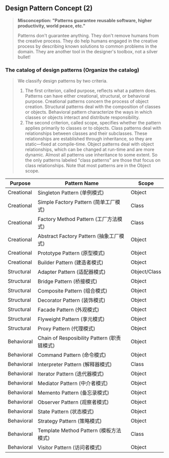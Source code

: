 ## Design Pattern Concept (2)

> **Misconception: "Patterns guarantee reusable software, higher productivity, world peace, etc."**
>
> Patterns don't guarantee anything. They don't remove humans from the creative process. They do help humans engaged in the creative process by describing known solutions to common problems in the domain. They are another tool in the designer's toolbox, not a silver bullet!

### The catalog of design patterns (Organize the catalog)

> We classify design patterns by two criteria. 
>
> 1. The first criterion, called purpose, reflects what a pattern does. Patterns can have either creational, structural, or behavioral purpose. Creational patterns concern the process of object creation. Structural patterns deal with the composition of classes or objects. Behavioral pattern characterize the ways in which classes or objects interact and distribute responsibility.
> 2. The second criterion, called scope, specifies whether the pattern applies primarily to classes or to objects. Class patterns deal with relationships between classes and their subclasses. These relationships are established through inheritance, so they are static—fixed at compile-time. Object patterns deal with object relationships, which can be changed at run-time and are more dynamic. Almost all patterns use inheritance to some extent. So the only patterns labeled "class patterns" are those that focus on class relationships. Note that most patterns are in the Object scope.

| Purpose    | Pattern Name                           | Scope        |
| ---------- | -------------------------------------- | ------------ |
| Creational | Singleton Pattern (单例模式)               | Object       |
| Creational | Simple Factory Pattern (简单工厂模式)        | Class        |
| Creational | Factory Method Pattern (工厂方法模式)        | Class        |
| Creational | Abstract Factory Pattern (抽象工厂模式)      | Object       |
| Creational | Prototype Pattern (原型模式)               | Object       |
| Creational | Builder Pattern (建造者模式)                | Object       |
| Structural | Adapter Pattern (适配器模式)                | Object/Class |
| Structural | Bridge Pattern (桥接模式)                  | Object       |
| Structural | Composite Pattern (组合模式)               | Object       |
| Structural | Decorator Pattern (装饰模式)               | Object       |
| Structural | Facade Pattern (外观模式)                  | Object       |
| Structural | Flyweight Pattern (享元模式)               | Object       |
| Structural | Proxy Pattern (代理模式)                   | Object       |
| Behavioral | Chain of Resposibility Pattern (职责链模式) | Object       |
| Behavioral | Command Pattern (命令模式)                 | Object       |
| Behavioral | Interpreter Pattern (解释器模式)            | Class        |
| Behavioral | Iterator Pattern (迭代器模式)               | Object       |
| Behavioral | Mediator Pattern (中介者模式)               | Object       |
| Behavioral | Memento Pattern (备忘录模式)                | Object       |
| Behavioral | Observer Pattern (观察者模式)               | Object       |
| Behavioral | State Pattern (状态模式)                   | Object       |
| Behavioral | Strategy Pattern (策略模式)                | Object       |
| Behavioral | Template Method Pattern (模板方法模式)       | Class        |
| Behavioral | Visitor Pattern (访问者模式)                | Object       |

